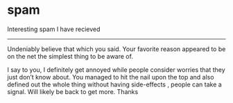 spam
====

Interesting spam I have recieved

----

Undeniably believe that which you said. Your favorite
reason appeared to be on the net the simplest thing to be aware of.

I say to you, I definitely get annoyed while people
consider worries that they just don’t know about.
You managed to hit the nail upon the top and also defined out the
whole thing without having side-effects , people can take a signal.
Will likely be back to get more. Thanks

